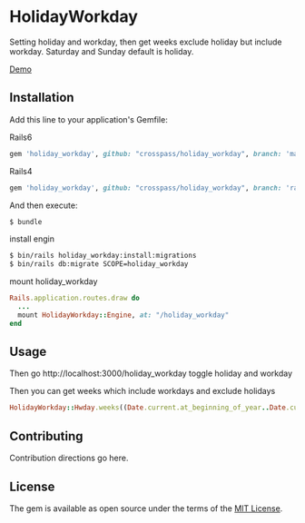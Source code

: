 # HolidayWorkday
Setting holiday and workday, then get weeks exclude holiday but include workday. Saturday and Sunday default is holiday.

[Demo](http://139.198.180.2/holiday_workday)

## Installation
Add this line to your application's Gemfile:

Rails6

```ruby
gem 'holiday_workday', github: "crosspass/holiday_workday", branch: 'main'
```

Rails4

```ruby
gem 'holiday_workday', github: "crosspass/holiday_workday", branch: 'rails4'
```

And then execute:
```bash
$ bundle
```

install engin
```bash
$ bin/rails holiday_workday:install:migrations
$ bin/rails db:migrate SCOPE=holiday_workday
```
mount holiday_workday

```ruby
Rails.application.routes.draw do
  ...
  mount HolidayWorkday::Engine, at: "/holiday_workday"
end
 ```

## Usage

Then go http://localhost:3000/holiday_workday toggle holiday and workday

Then you can get weeks which include workdays and exclude holidays

```ruby
HolidayWorkday::Hwday.weeks((Date.current.at_beginning_of_year..Date.current))
```

## Contributing
Contribution directions go here.

## License
The gem is available as open source under the terms of the [MIT License](https://opensource.org/licenses/MIT).
